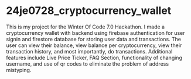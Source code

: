 # 24je0728_cryptocurrency_wallet

This is my project for the Winter Of Code 7.0 Hackathon. I made a cryptocurrency wallet with backend using firebase authentication for user signin and firestore database for storing user data and transactions. The user can view their balance, view balance per cryptocurrency, view their transaction history, and most importantly, do transactions. Additional features include Live Price Ticker, FAQ Section, functionality of changing username, and use of qr codes to eliminate the problem of address mistyping.
